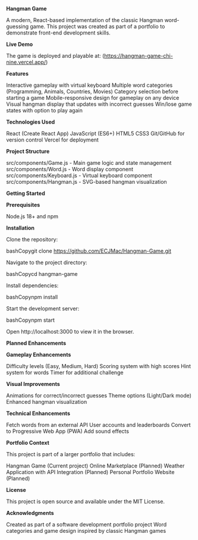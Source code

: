 **Hangman Game**

A modern, React-based implementation of the classic Hangman word-guessing game. This project was created as part of a portfolio to demonstrate front-end development skills.

**Live Demo**

The game is deployed and playable at: (https://hangman-game-chi-nine.vercel.app/)

**Features**

Interactive gameplay with virtual keyboard
Multiple word categories (Programming, Animals, Countries, Movies)
Category selection before starting a game
Mobile-responsive design for gameplay on any device
Visual hangman display that updates with incorrect guesses
Win/lose game states with option to play again

**Technologies Used**

React (Create React App)
JavaScript (ES6+)
HTML5
CSS3
Git/GitHub for version control
Vercel for deployment

**Project Structure**

src/components/Game.js - Main game logic and state management
src/components/Word.js - Word display component
src/components/Keyboard.js - Virtual keyboard component
src/components/Hangman.js - SVG-based hangman visualization

**Getting Started**

**Prerequisites**

Node.js 18+ and npm

**Installation**

Clone the repository:

bashCopygit clone https://github.com/ECJMac/Hangman-Game.git

Navigate to the project directory:

bashCopycd hangman-game

Install dependencies:

bashCopynpm install

Start the development server:

bashCopynpm start

Open http://localhost:3000 to view it in the browser.

**Planned Enhancements**

**Gameplay Enhancements**

 Difficulty levels (Easy, Medium, Hard)
 Scoring system with high scores
 Hint system for words
 Timer for additional challenge

**Visual Improvements**

 Animations for correct/incorrect guesses
 Theme options (Light/Dark mode)
 Enhanced hangman visualization

**Technical Enhancements**

 Fetch words from an external API
 User accounts and leaderboards
 Convert to Progressive Web App (PWA)
 Add sound effects

**Portfolio Context**

This project is part of a larger portfolio that includes:

Hangman Game (Current project)
Online Marketplace (Planned)
Weather Application with API Integration (Planned)
Personal Portfolio Website (Planned)

**License**

This project is open source and available under the MIT License.

**Acknowledgments**

Created as part of a software development portfolio project
Word categories and game design inspired by classic Hangman games
